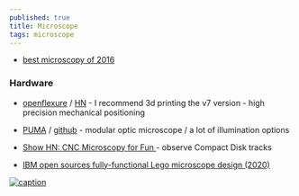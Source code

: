 ```yaml
---
published: true
title: Microscope
tags: microscope
---
```

- [best microscopy of 2016](https://arstechnica.com/science/2016/10/a-sense-of-scale-the-best-microscopy-of-2016/)

### Hardware
- [openflexure](https://openflexure.org/) / [HN](https://news.ycombinator.com/item?id=30577258) -  I recommend 3d printing the v7 version - high precision mechanical positioning 
- [PUMA](https://www.youtube.com/c/PUMAMicroscope/videos) / [github](https://github.com/TadPath/PUMA) - modular optic microscope / a lot of illumination options
- [Show HN: CNC Microscopy for Fun ](https://news.ycombinator.com/item?id=41596336) - observe Compact Disk tracks

- [IBM open sources fully-functional Lego microscope design (2020) ](https://news.ycombinator.com/item?id=30576285)

[![caption](https://cdn.arstechnica.net/wp-content/uploads/2016/10/Siwanowicz_1-980x1087.jpg)](https://arstechnica.com/science/2016/10/a-sense-of-scale-the-best-microscopy-of-2016/)

